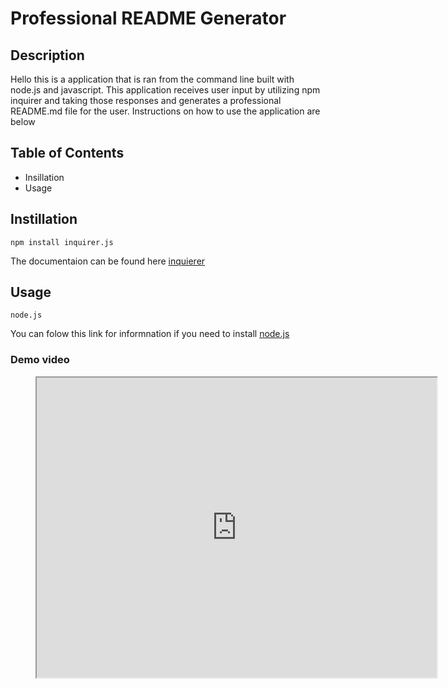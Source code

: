 # Professional README Generator 

## Description
Hello this is a application that is ran from the command line built with node.js and javascript. This application receives user input by utilizing npm inquirer and taking those responses and generates a professional README.md file for the user. Instructions on how to use the application are below

## Table of Contents
* Insillation
* Usage

## Instillation 
    npm install inquirer.js
The documentaion can be found here [inquierer](https://www.npmjs.com/package/inquirer)

## Usage
    node.js
You can folow this link for informnation if you need to install [node.js](https://nodejs.org/)
    
### Demo video 

<figure class="video-container">
<iframe src="https://drive.google.com/file/d/1W1UYwXQBOr037rAHLEoHCn5ncgRxsfyx/preview" width="640" height="480"></iframe>
</figure>
